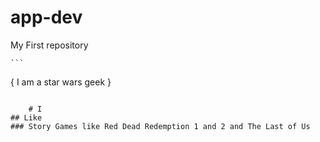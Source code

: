 # app-dev
My First repository

	```
{
  I am a star wars geek
}
```

	# I
## Like
### Story Games like Red Dead Redemption 1 and 2 and The Last of Us
